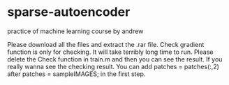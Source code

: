 # sparse-autoencoder
practice of machine learning course by andrew

Please download all the files and extract the .rar file.
Check gradient function is only for checking. It will take terribly long time to run. Please delete the Check function in train.m and then you can see the result.
If you really wanna see the checking result. You can add patches = patches(:,2) after patches = sampleIMAGES; in the first step.
